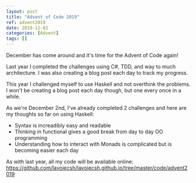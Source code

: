 ```yaml
---
layout: post
title: "Advent of Code 2019"
ref: advent2019
date: 2019-12-02
categories: [Advent]
tags: []
---
```

December has come around and it's time for the Advent of Code again!

Last year I completed the challenges using C#, TDD, and way to much architecture. I was also creating a blog post each day to track my progress.

This year I challenged myself to use Haskell and not overthink the problems. I won't be creating a blog post each day though, but one every once in a while.

As we're December 2nd, I've already completed 2 challenges and here are my thoughts so far on using Haskell:
- Syntax is increadibly easy and readable
- Thinking in functional gives a good break from day to day OO programming
- Understanding how to interact with Monads is complicated but is becoming easier each day

As with last year, all my code will be available online: https://github.com/lavoiecsh/lavoiecsh.github.io/tree/master/code/advent2019
